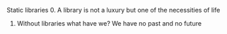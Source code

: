 Static libraries
0. A library is not a luxury but one of the necessities of life
1. Without libraries what have we? We have no past and no future
